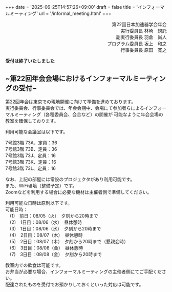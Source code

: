 +++
date = '2025-06-25T14:57:26+09:00'
draft = false
title = 'インフォーマルミーティング'
url = '/informal_meeting.html'
+++

<div style="text-align: right;">
第22回日本加速器学会年会<br>  
実行委員長 <span class="name">林崎　規託</span><br>
副実行委員長 <span class="name">羽倉　尚人</span><br>
プログラム委員長 <span class="name">坂上　和之</span><br>
行事委員長 <span class="name">原田　寛之</span><br>
</div>

**受付は終了いたしました**

## ~第22回年会会場におけるインフォーマルミーティングの受付~


第22回年会は東京での現地開催に向けて準備を進めております。  
実行委員会、行事委員会では、年会会期中、会場にて参加者らによるインフォーマルミーティング（各種委員会、会合など）の開催が
可能なように年会会場の教室を確保しております。

利用可能な会議室は以下です。

7号館3階 73A、定員：36  
7号館3階 73B、定員：36  
7号館3階 73J、定員：16  
7号館3階 73K、定員：16  
7号館3階 73L、定員：16  

なお、上記の部屋には常設のプロジェクタがあり利用可能です。  
また、WiFi環境（整備予定）です。  
Zoomなどを利用する場合に必要な機材は主催者側で準備してください。  

利用可能な日時は原則以下です。  
可能日時：  
　(1)　前日：08/05（火）　夕刻から20時まで  
　(2)　1日目：08/06（水）　昼休憩時  
　(3)　1日目：08/06（水）　夕刻から20時まで  
　(4)　2日目：08/07（木）　昼休憩時  
　(5)　2日目：08/07（木）　夕刻から20時まで（懇親会時）  
　(6)　3日目：08/08（金）　昼休憩時  
　(7)　3日目：08/08（金）　夕刻から20時まで  

教室内での飲食は可能です。  
お弁当が必要な場合、インフォーマルミーティングの主催者側にてご手配ください。  
配達されたものを受付でお預かりしておくといった対応は可能です。  
